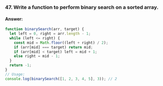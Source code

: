 
### **47. Write a function to perform binary search on a sorted array.**

#### **Answer:**

```javascript
function binarySearch(arr, target) {
  let left = 0, right = arr.length - 1;
  while (left <= right) {
    const mid = Math.floor((left + right) / 2);
    if (arr[mid] === target) return mid;
    if (arr[mid] < target) left = mid + 1;
    else right = mid - 1;
  }
  return -1;
}
// Usage:
console.log(binarySearch([1, 2, 3, 4, 5], 3)); // 2
```

